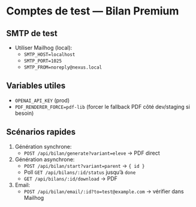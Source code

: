 # Comptes de test — Bilan Premium

## SMTP de test

- Utiliser Mailhog (local):
  - `SMTP_HOST=localhost`
  - `SMTP_PORT=1025`
  - `SMTP_FROM=noreply@nexus.local`

## Variables utiles

- `OPENAI_API_KEY` (prod)
- `PDF_RENDERER_FORCE=pdf-lib` (forcer le fallback PDF côté dev/staging si besoin)

## Scénarios rapides

1. Génération synchrone:
   - `POST /api/bilan/generate?variant=eleve` → PDF direct
2. Génération asynchrone:
   - `POST /api/bilan/start?variant=parent` → `{ id }`
   - Poll `GET /api/bilans/:id/status` jusqu’à `done`
   - `GET /api/bilans/:id/download` → PDF
3. Email:
   - `POST /api/bilan/email/:id?to=test@example.com` → vérifier dans Mailhog
